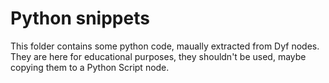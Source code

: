 # Python snippets

This folder contains some python code, maually extracted from Dyf nodes. They are here for educational purposes, they shouldn't be used, maybe copying them to a Python Script node.
